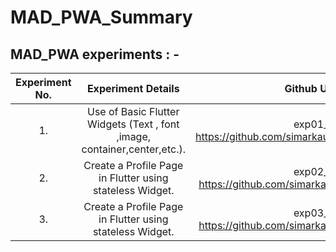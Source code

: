# MAD_PWA_Summary

## MAD_PWA experiments : - 

|Experiment No.| Experiment Details|Github UrL|
|:---------:|:---------------:|:------------------------------------------------:|
|1.|Use of Basic Flutter Widgets (Text , font ,image, container,center,etc.).|exp01_ https://github.com/simarkaur28/mad_pwa_01.git|
|2.|Create a Profile Page in Flutter using stateless Widget.|exp02_ https://github.com/simarkaur28/mad_pwa_2.git|
|3.|Create a Profile Page in Flutter using stateless Widget.|exp03_ https://github.com/simarkaur28/mad_pwa_3.git|

